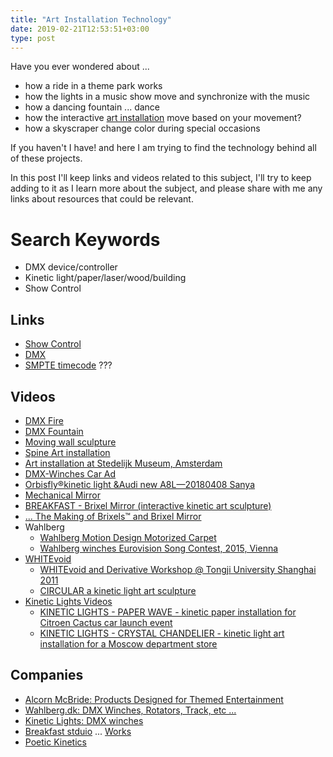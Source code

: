 ```yaml
---
title: "Art Installation Technology"
date: 2019-02-21T12:53:51+03:00
type: post
---
```


Have you ever wondered about ...

- how a ride in a theme park works
- how the lights in a music show  move and synchronize with the music
- how a dancing fountain ... dance
- how the interactive [art installation](https://en.wikipedia.org/wiki/Installation_art) move based on
your movement?
- how a skyscraper change color during special occasions 

If you haven't I have! and here I am trying to find the technology behind all of
these projects.

In this post I'll keep links and videos related to this subject, I'll try to keep adding
to it as I learn more about the subject, and please share with me any links about resources
that could be relevant.

<!--more-->

# Search Keywords

- DMX device/controller 
- Kinetic light/paper/laser/wood/building
- Show Control

## Links 

- [Show Control](https://en.wikipedia.org/wiki/Show_control)
- [DMX](https://en.wikipedia.org/wiki/DMX512)
- [SMPTE timecode](https://en.wikipedia.org/wiki/SMPTE_timecode) ???

## Videos

- [DMX Fire](https://www.youtube.com/watch?v=jbIG1ijw9Qw)
- [DMX Fountain](https://www.youtube.com/watch?v=7D77f2_Jldo)
- [Moving wall sculpture](https://www.youtube.com/watch?v=hE4bVqxmhps)
- [Spine Art installation](https://www.youtube.com/watch?v=w9HbQYzcAb0)
- [Art installation at Stedelijk Museum, Amsterdam](https://www.youtube.com/watch?v=daPeJOF-lG8&list=PL-XcsxJvL58WUkE2HbGzfzK_eLMvxNztk)
- [DMX-Winches Car Ad](https://www.youtube.com/watch?v=JrJUg98AwCg)
- [Orbisfly®️kinetic light &Audi new A8L—20180408 Sanya](https://www.youtube.com/watch?v=W9Ud34RhLqI)
- [Mechanical Mirror](https://www.youtube.com/watch?v=P-RqdgkCM5M)
- [BREAKFAST - Brixel Mirror (interactive kinetic art sculpture)](https://www.youtube.com/watch?v=Z-5cVpWhp30)
- [... The Making of Brixels™ and Brixel Mirror](https://www.youtube.com/watch?v=nKzrupwnI0M)
- Wahlberg
    - [Wahlberg Motion Design Motorized Carpet](https://www.youtube.com/watch?v=qFZ2l6H_QUg&t=50s)
    - [Wahlberg winches Eurovision Song Contest, 2015, Vienna](https://www.youtube.com/watch?v=tMki--_WrDo&t=20)
- [WHITEvoid](https://www.youtube.com/channel/UC6X99PNIbP15HR5Pvqj28vA)
    - [WHITEvoid and Derivative Workshop @ Tongji University Shanghai 2011](https://www.youtube.com/watch?v=BBCZbmp8Vko)
    - [CIRCULAR a kinetic light art sculpture](https://www.youtube.com/watch?v=mdPk0h2bYWI)
- [Kinetic Lights Videos](https://www.youtube.com/channel/UCpANMO3LEzSzCA0e6mCMAAw/videos)
    - [KINETIC LIGHTS - PAPER WAVE - kinetic paper installation for Citroen Cactus car launch event](https://www.youtube.com/watch?v=A6tVM4B1eUc)
    - [KINETIC LIGHTS - CRYSTAL CHANDELIER - kinetic light art installation for a Moscow department store](https://www.youtube.com/watch?v=x1VfrMPhcYs)

## Companies

- [Alcorn McBride: Products Designed for Themed Entertainment](https://alcorn.com/)
- [Wahlberg.dk: DMX Winches, Rotators, Track, etc ...](https://wahlberg.dk/)
- [Kinetic Lights: DMX winches](https://www.kinetic-lights.com/)
- [Breakfast stduio](https://breakfastny.com/) ... [Works](https://breakfastny.com/work)
- [Poetic Kinetics](http://www.poetickinetics.com/)
